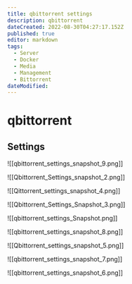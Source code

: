 ```yaml
---
title: qbittorrent settings
description: qbittorrent
dateCreated: 2022-08-30T04:27:17.152Z
published: true
editor: markdown
tags:
  - Server
  - Docker
  - Media
  - Management
  - Bittorrent
dateModified: 
---
```

# qbittorrent

## Settings

![[qbittorrent_settings_snapshot_9.png]]

![[Qbittorrent_Settings_snapshot_2.png]]

![[Qittorrent_settings_snapshot_4.png]]

![[Qbittorrent_Settings_Snapshot_3.png]]

![[qbittorrent_settings_Snapshot.png]]

![[qbittorrent_settings_snapshot_8.png]]

![[Qbittorrent_settings_snapshot_5.png]]

![[qbittorrent_settings_snapshot_7.png]]

![[qbittorrent_settings_snapshot_6.png]]
